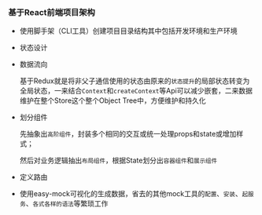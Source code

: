 ### 基于React前端项目架构

* 使用脚手架（CLI工具）创建项目目录结构其中包括开发环境和生产环境
* 状态设计

* 数据流向

  基于Redux就是将非父子通信使用的状态由原来的`状态提升`的局部状态转变为全局状态，一来结合`Context`和`createContext`等Api可以减少嵌套，二来数据维护在整个Store这个整个Object Tree中，方便维护和持久化

* 划分组件

  先抽象出`高阶组件`，封装多个相同的交互或统一处理props和state或增加样式；

  然后对业务逻辑抽出`布局组件`，根据State划分出`容器组件`和`展示组件`

* 定义路由

* 使用easy-mock可视化的生成数据，省去的其他mock工具的`配置`、`安装`、`起服务`、`各式各样的语法`等繁琐工作